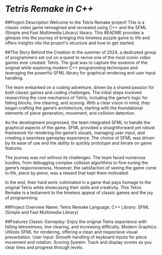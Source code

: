 # _Tetris Remake in C++_
##Project Description
Welcome to the Tetris Remake project! This is a classic video game reimagined and recreated using C++ and the SFML (Simple and Fast Multimedia Library) library. This README provides a glimpse into the journey of bringing this timeless puzzle game to life and offers insights into the project's structure and how to get started.

##The Story Behind the Creation
In the summer of 2024, a dedicated group of programmers set out on a quest to revive one of the most iconic video games ever created: Tetris. The goal was to capture the essence of the original while exploring modern C++ programming techniques and leveraging the powerful SFML library for graphical rendering and user input handling.

The team embarked on a coding adventure, driven by a shared passion for both classic games and coding challenges. The initial steps involved researching the core mechanics of Tetris, including the game’s logic for falling blocks, line clearing, and scoring. With a clear vision in mind, they began crafting the game’s architecture, starting with the foundational elements of piece generation, movement, and collision detection.

As the development progressed, the team integrated SFML to handle the graphical aspects of the game. SFML provided a straightforward yet robust framework for rendering the game’s visuals, managing user input, and creating a seamless gameplay experience. The choice of SFML was driven by its ease of use and the ability to quickly prototype and iterate on game features.

The journey was not without its challenges. The team faced numerous hurdles, from debugging complex collision algorithms to fine-tuning the game’s responsiveness. However, the satisfaction of seeing the game come to life, piece by piece, was a reward that kept them motivated.

In the end, their hard work culminated in a game that pays homage to the original Tetris while showcasing their skills and creativity. This Tetris Remake is a testament to the timeless appeal of classic games and the joy of programming.

##Project Overview
Name: Tetris Remake
Language: C++
Library: SFML (Simple and Fast Multimedia Library)

##Features
Classic Gameplay: Enjoy the original Tetris experience with falling tetrominoes, line clearing, and increasing difficulty.
Modern Graphics: Utilizes SFML for rendering, offering a clean and responsive visual presentation.
User Input: Smooth handling of keyboard inputs for piece movement and rotation.
Scoring System: Track and display scores as you clear lines and progress through levels.
